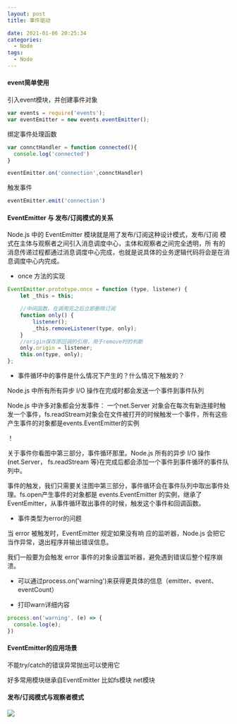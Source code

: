 ```yaml
---
layout: post
title: 事件驱动

date: 2021-01-06 20:25:34
categories:
  - Node
tags:
  - Node
---
```


#### event简单使用

引入event模块，并创建事件对象

```javascript
var events = require('events');
var eventEmitter = new events.eventEmitter();
```

绑定事件处理函数

```javascript
var connctHandler = function connected(){
  console.log('connected')
}

eventEmitter.on('connection',connctHandler)
```

触发事件

```javascript
eventEmitter.emit('connection')
```

#### EventEmitter 与 发布/订阅模式的关系

Node.js 中的 EventEmitter 模块就是用了发布/订阅这种设计模式，发布/订阅 模式在主体与观察者之间引入消息调度中心，主体和观察者之间完全透明，所  有的消息传递过程都通过消息调度中心完成，也就是说具体的业务逻辑代码将会是在消息调度中心内完成。

+ once 方法的实现

```javascript
EventEmitter.prototype.once = function (type, listener) {
    let _this = this;

    //中间函数，在调用完之后立即删除订阅
    function only() {
        listener();
        _this.removeListener(type, only);
    }
    //origin保存原回调的引用，用于remove时的判断
    only.origin = listener;
    this.on(type, only);
};
```

+ 事件循环中的事件是什么情况下产生的？什么情况下触发的？

Node.js 中所有所有异步 I/O 操作在完成时都会发送一个事件到事件队列

Node.js 中许多对象都会分发事件： 一个net.Server 对象会在每次有新连接时触发一个事件，fs.readStream对象会在文件被打开的时候触发一个事件，所有这些产生事件的对象都是events.EventEmitter的实例

！[](0001.png)

关于事件你看图中第三部分，事件循环那里。Node.js 所有的异步 I/O 操作(net.Server， fs.readStream 等)在完成后都会添加一个事件到事件循环的事件队列中。

事件的触发，我们只需要关注图中第三部分，事件循环会在事件队列中取出事件处理。fs.open产生事件的对象都是 events.EventEmitter 的实例，继承了EventEmitter，从事件循环取出事件的时候，触发这个事件和回调函数。

+ 事件类型为error的问题

当 error 被触发时，EventEmitter 规定如果没有响 应的监听器，Node.js 会把它当作异常，退出程序并输出错误信息。

我们一般要为会触发 error 事件的对象设置监听器，避免遇到错误后整个程序崩溃。

+ 可以通过process.on('warning')来获得更具体的信息（emitter、event、eventCount）

+ 打印warn详细内容

```javascript
process.on('warning', (e) => {
  console.log(e);
})
```

#### EventEmitter的应用场景

不能try/catch的错误异常抛出可以使用它

好多常用模块继承自EventEmitter 比如fs模块 net模块

#### 发布/订阅模式与观察者模式

![](0002.png)